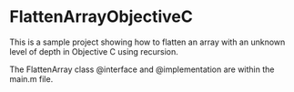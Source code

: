 # FlattenArrayObjectiveC
This is a sample project showing how to flatten an array with an unknown level of depth in Objective C using recursion.

The FlattenArray class @interface and @implementation are within the main.m file.
